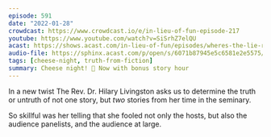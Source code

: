 ```yaml
---
episode: 591
date: "2022-01-28"
crowdcast: https://www.crowdcast.io/e/in-lieu-of-fun-episode-217
youtube: https://www.youtube.com/watch?v=SiSrhZ7elQU
acast: https://shows.acast.com/in-lieu-of-fun/episodes/wheres-the-lie-rev-doc-hilary-livingston
audio-file: https://sphinx.acast.com/p/open/s/6071b87945e5c6581e2e5575/e/61f571db896123001279ee8b/media.mp3
tags: [cheese-night, truth-from-fiction]
summary: Cheese night! 🧀 Now with bonus story hour
---
```

In a new twist The Rev. Dr. Hilary Livingston asks us to determine the truth or untruth of not one story, but _two_ stories from her time in the seminary.

So skillful was her telling that she fooled not only the hosts, but also the audience panelists, and the audience at large.
